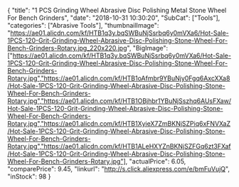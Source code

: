{
	"title": "1 PCS Grinding Wheel Abrasive Disc Polishing Metal Stone Wheel For Bench Grinders",
	"date": "2018-10-31 10:30:20",
	"SubCat": ["Tools"],
	"categories": ["Abrasive Tools"],
	"thumbnailImage": "https://ae01.alicdn.com/kf/HTB1q3y.bqSWBuNjSsrbq6y0mVXa6/Hot-Sale-1PCS-120-Grit-Grinding-Wheel-Abrasive-Disc-Polishing-Stone-Wheel-For-Bench-Grinders-Rotary.jpg_220x220.jpg",
	"BigImage": ["https://ae01.alicdn.com/kf/HTB1q3y.bqSWBuNjSsrbq6y0mVXa6/Hot-Sale-1PCS-120-Grit-Grinding-Wheel-Abrasive-Disc-Polishing-Stone-Wheel-For-Bench-Grinders-Rotary.jpg","https://ae01.alicdn.com/kf/HTB1oAfmbr9YBuNjy0Fgq6AxcXXa8/Hot-Sale-1PCS-120-Grit-Grinding-Wheel-Abrasive-Disc-Polishing-Stone-Wheel-For-Bench-Grinders-Rotary.jpg","https://ae01.alicdn.com/kf/HTB1OBjhbr1YBuNjSszhq6AUsFXaw/Hot-Sale-1PCS-120-Grit-Grinding-Wheel-Abrasive-Disc-Polishing-Stone-Wheel-For-Bench-Grinders-Rotary.jpg","https://ae01.alicdn.com/kf/HTB1XyieX7ZmBKNjSZPiq6xFNVXaZ/Hot-Sale-1PCS-120-Grit-Grinding-Wheel-Abrasive-Disc-Polishing-Stone-Wheel-For-Bench-Grinders-Rotary.jpg","https://ae01.alicdn.com/kf/HTB1ALeHXYZnBKNjSZFGq6zt3FXaf/Hot-Sale-1PCS-120-Grit-Grinding-Wheel-Abrasive-Disc-Polishing-Stone-Wheel-For-Bench-Grinders-Rotary.jpg"],
	"actualPrice": 6.05,
	"comparePrice": 9.45,
	"linkurl": "http://s.click.aliexpress.com/e/bmFuVujQ",
	"inStock": 98
}
